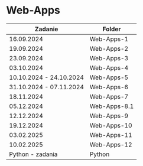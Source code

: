 # Web-Apps

| Zadanie                 | Folder       |
|-------------------------|--------------|
| 16.09.2024              | Web-Apps-1   |
| 19.09.2024              | Web-Apps-2   |
| 23.09.2024              | Web-Apps-3   |
| 03.10.2024              | Web-Apps-4   |
| 10.10.2024 - 24.10.2024 | Web-Apps-5   |
| 31.10.2024 - 07.11.2024 | Web-Apps-6   |
| 18.11.2024              | Web-Apps-7   |
| 05.12.2024              | Web-Apps-8.1 |
| 12.12.2024              | Web-Apps-9   |
| 19.12.2024              | Web-Apps-10  |
| 03.02.2025              | Web-Apps-11  |
| 10.02.2025              | Web-Apps-12  |
| Python - zadania        | Python       |
